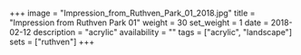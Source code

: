 +++
image = "Impression_from_Ruthven_Park_01_2018.jpg"
title = "Impression from Ruthven Park 01"
weight = 30
set_weight = 1
date = 2018-02-12
description = "acrylic"
availability = ""
tags = ["acrylic", "landscape"]
sets = ["ruthven"]
+++